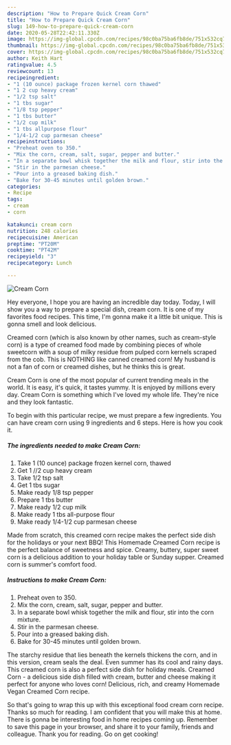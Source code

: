 ```yaml
---
description: "How to Prepare Quick Cream Corn"
title: "How to Prepare Quick Cream Corn"
slug: 149-how-to-prepare-quick-cream-corn
date: 2020-05-28T22:42:11.330Z
image: https://img-global.cpcdn.com/recipes/98c0ba75ba6fb8de/751x532cq70/cream-corn-recipe-main-photo.jpg
thumbnail: https://img-global.cpcdn.com/recipes/98c0ba75ba6fb8de/751x532cq70/cream-corn-recipe-main-photo.jpg
cover: https://img-global.cpcdn.com/recipes/98c0ba75ba6fb8de/751x532cq70/cream-corn-recipe-main-photo.jpg
author: Keith Hart
ratingvalue: 4.5
reviewcount: 13
recipeingredient:
- "1 (10 ounce) package frozen kernel corn thawed"
- "1 2 cup heavy cream"
- "1/2 tsp salt"
- "1 tbs sugar"
- "1/8 tsp pepper"
- "1 tbs butter"
- "1/2 cup milk"
- "1 tbs allpurpose flour"
- "1/4-1/2 cup parmesan cheese"
recipeinstructions:
- "Preheat oven to 350."
- "Mix the corn, cream, salt, sugar, pepper and butter."
- "In a separate bowl whisk together the milk and flour, stir into the corn mixture."
- "Stir in the parmesan cheese."
- "Pour into a greased baking dish."
- "Bake for 30-45 minutes until golden brown."
categories:
- Recipe
tags:
- cream
- corn

katakunci: cream corn 
nutrition: 248 calories
recipecuisine: American
preptime: "PT20M"
cooktime: "PT42M"
recipeyield: "3"
recipecategory: Lunch

---
```



![Cream Corn](https://img-global.cpcdn.com/recipes/98c0ba75ba6fb8de/751x532cq70/cream-corn-recipe-main-photo.jpg)

Hey everyone, I hope you are having an incredible day today. Today, I will show you a way to prepare a special dish, cream corn. It is one of my favorites food recipes. This time, I'm gonna make it a little bit unique. This is gonna smell and look delicious.

Creamed corn (which is also known by other names, such as cream-style corn) is a type of creamed food made by combining pieces of whole sweetcorn with a soup of milky residue from pulped corn kernels scraped from the cob. This is NOTHING like canned creamed corn! My husband is not a fan of corn or creamed dishes, but he thinks this is great.

Cream Corn is one of the most popular of current trending meals in the world. It is easy, it's quick, it tastes yummy. It is enjoyed by millions every day. Cream Corn is something which I've loved my whole life. They're nice and they look fantastic.


To begin with this particular recipe, we must prepare a few ingredients. You can have cream corn using 9 ingredients and 6 steps. Here is how you cook it.

<!--inarticleads1-->

##### The ingredients needed to make Cream Corn:

1. Take 1 (10 ounce) package frozen kernel corn, thawed
1. Get 1 //2 cup heavy cream
1. Take 1/2 tsp salt
1. Get 1 tbs sugar
1. Make ready 1/8 tsp pepper
1. Prepare 1 tbs butter
1. Make ready 1/2 cup milk
1. Make ready 1 tbs all-purpose flour
1. Make ready 1/4-1/2 cup parmesan cheese


Made from scratch, this creamed corn recipe makes the perfect side dish for the holidays or your next BBQ! This Homemade Creamed Corn recipe is the perfect balance of sweetness and spice. Creamy, buttery, super sweet corn is a delicious addition to your holiday table or Sunday supper. Creamed corn is summer&#39;s comfort food. 

<!--inarticleads2-->

##### Instructions to make Cream Corn:

1. Preheat oven to 350.
1. Mix the corn, cream, salt, sugar, pepper and butter.
1. In a separate bowl whisk together the milk and flour, stir into the corn mixture.
1. Stir in the parmesan cheese.
1. Pour into a greased baking dish.
1. Bake for 30-45 minutes until golden brown.


The starchy residue that lies beneath the kernels thickens the corn, and in this version, cream seals the deal. Even summer has its cool and rainy days. This creamed corn is also a perfect side dish for holiday meals. Creamed Corn - a delicious side dish filled with cream, butter and cheese making it perfect for anyone who loves corn! Delicious, rich, and creamy Homemade Vegan Creamed Corn recipe. 

So that's going to wrap this up with this exceptional food cream corn recipe. Thanks so much for reading. I am confident that you will make this at home. There is gonna be interesting food in home recipes coming up. Remember to save this page in your browser, and share it to your family, friends and colleague. Thank you for reading. Go on get cooking!
